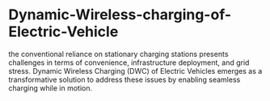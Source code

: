 # Dynamic-Wireless-charging-of-Electric-Vehicle
the conventional reliance on stationary charging  stations presents challenges in terms of convenience, infrastructure deployment, and grid  stress. Dynamic Wireless Charging (DWC) of Electric Vehicles emerges as a transformative  solution to address these issues by enabling seamless charging while in motion.
